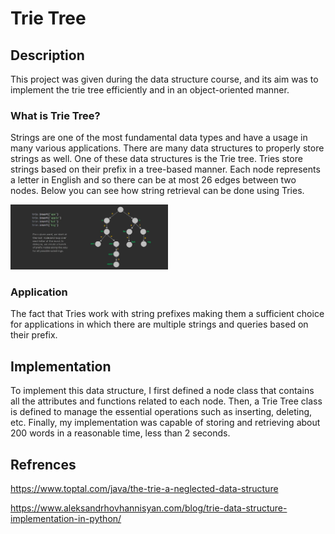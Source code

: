 # Trie Tree

## Description
This project was given during the data structure course, and its aim was to implement the trie tree efficiently and in an object-oriented manner.

### What is Trie Tree?
Strings are one of the most fundamental data types and have a usage in many various applications. There are many data structures to properly store strings as well. One of these data structures is the Trie tree. Tries store strings based on their prefix in a tree-based manner. Each node represents a letter in English and so there can be at most 26 edges between two nodes. Below you can see how string retrieval can be done using Tries.

<img src="pic.png" width="50%">


### Application
The fact that Tries work with string prefixes making them a sufficient choice for applications in which there are multiple strings and queries based on their prefix.


## Implementation
To implement this data structure, I first defined a node class that contains all the attributes and functions related to each node. Then, a Trie Tree class is defined to manage the essential operations such as inserting, deleting, etc. Finally, my implementation was capable of storing and retrieving about 200 words in a reasonable time, less than 2 seconds.

## Refrences

https://www.toptal.com/java/the-trie-a-neglected-data-structure

https://www.aleksandrhovhannisyan.com/blog/trie-data-structure-implementation-in-python/

